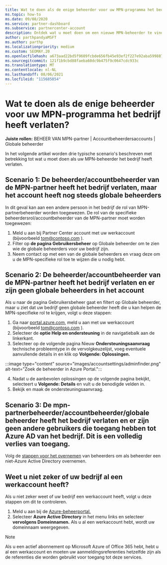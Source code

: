 ```yaml
---
title: Wat te doen als de enige beheerder voor uw MPN-programma het bedrijf heeft verlaten?
ms.topic: how-to
ms.date: 09/08/2020
ms.service: partner-dashboard
ms.subservice: partnercenter-account
description: Ontdek wat u moet doen om een nieuwe MPN-beheerder te vinden of hulp te krijgen van de globale beheerder van uw bedrijf. Meer informatie over het toevoegen van een nieuwe Partner Center globale beheerder.
author: parthpandyaMSFT
ms.author: parthp
ms.localizationpriority: medium
ms.custom: SEOMAY.20
ms.openlocfilehash: a673aad22bd5f9609fcbde656fb45e93ef2f227e92aba59988708769471e09e7
ms.sourcegitcommit: 121f1b9cbd88faeba60dc9b475f9c0647cdc933c
ms.translationtype: MT
ms.contentlocale: nl-NL
ms.lasthandoff: 08/06/2021
ms.locfileid: "115685854"
---
```

# <a name="what-to-do-if-the-only-admin-for-your-mpn-program-has-left-the-company"></a>Wat te doen als de enige beheerder voor uw MPN-programma het bedrijf heeft verlaten?

**Juiste rollen:** BEHEER VAN MPN-partner | Accountbeheerdersaccounts | Globale beheerder

In het volgende artikel worden drie typische scenario's beschreven met betrekking tot wat u moet doen als uw MPN-beheerder het bedrijf heeft verlaten.

## <a name="scenario-1-mpn-partner-adminaccount-admin-has-left-the-company-but-there-are-still-global-admins-in-the-account"></a>Scenario 1: De beheerder/accountbeheerder van de MPN-partner heeft het bedrijf verlaten, maar het account heeft nog steeds globale beheerders

In dit geval kan aan een andere persoon in het bedrijf de rol van MPN-partnerbeheerder worden toegewezen. De rol van de specifieke beheerdersrol/accountbeheerder van de MPN-partner moet worden toegewezen:

1. Meld u aan bij Partner Center account met uw werkaccount (bijvoorbeeld tom@contoso.com ).
1. Filter op **de pagina Gebruikersbeheer** op Globale beheerder om te zien wie de globale beheerders voor uw bedrijf zijn. 
1. Neem contact op met een van de globale beheerders en vraag deze om u de MPN-specifieke rol toe te wijzen die u nodig hebt. 

## <a name="scenario-2-mpn-partner-adminaccount-admin-has-left-the-company-and-there-are-no-global-admins-in-the-account"></a>Scenario 2: De beheerder/accountbeheerder van de MPN-partner heeft het bedrijf verlaten en er zijn geen globale beheerders in het account 

Als u naar  de pagina Gebruikersbeheer gaat en filtert op Globale beheerder, maar u ziet dat uw bedrijf geen globale beheerder heeft die u kan helpen de MPN-specifieke rol te krijgen, volgt u deze stappen:

1. Ga naar [portal.azure.com](https://ms.portal.azure.com/), meld u aan met uw werkaccount (bijvoorbeeld tom@contoso.com ). 
1. Selecteer de **optie Help en ondersteuning** in de navigatiebalk aan de linkerkant.
1. Selecteer op de volgende pagina Nieuw  **Ondersteuningsaanvraag** technische probleemtype in de vervolgkeuzelijst, voeg eventuele aanvullende details in en klik op **Volgende: Oplossingen.**

:::image type="content" source="images/accountsettings/adminfinder.png" alt-text="Zoek de beheerder in Azure Portal.":::

4. Nadat u de aanbevolen oplossingen op de volgende pagina bekijkt, selecteert u **Volgende: Details** en vult u de benodigde velden in.
1. Bekijk en maak de ondersteuningsaanvraag.


## <a name="scenario-3-mpn-partner-adminaccount-adminglobal-admin-has-left-the-company-and-there-are-no-other-users-who-can-access-the-companys-azure-ad-this-is-a-complete-loss-of-access"></a>Scenario 3: De mpn-partnerbeheerder/accountbeheerder/globale beheerder heeft het bedrijf verlaten en er zijn geen andere gebruikers die toegang hebben tot Azure AD van het bedrijf. Dit is een volledig verlies van toegang.

Volg de [stappen voor het overnemen](/azure/active-directory/users-groups-roles/domains-admin-takeover#internal-admin-takeover) van beheerders om als beheerder een niet-Azure Active Directory overnemen.

## <a name="not-sure-if-your-company-already-has-a-work-account"></a>Weet u niet zeker of uw bedrijf al een werkaccount heeft?

Als u niet zeker weet of uw bedrijf een werkaccount heeft, volgt u deze stappen om dit te controleren.

1. Meld u aan bij de [Azure-beheerportal.](https://ms.portal.azure.com)
2. Selecteer **Azure Active Directory** in het menu links en selecteer **vervolgens Domeinnamen.**
Als u al een werkaccount hebt, wordt uw domeinnaam weergegeven.

>[!Note]
>Als u een actief abonnement op Microsoft Azure of Office 365 hebt, hebt u al een werkaccount en moeten uw aanmeldingsreferenties hetzelfde zijn als de referenties die worden gebruikt voor toegang tot deze services.